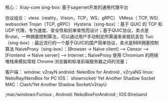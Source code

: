 核心：
Xray-core 
sing-box: 基于sagernet开发的通用代理平台

协议组合： 
vless（reality，Vision，TCP，WS，gRPC）
VMess（ TCP, WS） websocket
Trojan（TCP, gRPC）
Hysteria（sing-box）：基于 QUIC 的 TCP 和 UDP 代理，专为速度、安全性和抗审查性而设计；基于QUIC协议，卖点是Brutal，一种拥塞控制算法，可以通过用户手动制定所需速率来抵抗丢包
Tuic（sing-box）: 最近流行的一个基于QUIC的国产简单协议，卖点是BBR拥塞控制算法
NaiveProxy（sing-box）：[Browser → Naïve client] ⟶ Censor ⟶ [Frontend → Naïve server] ⟶ Internet；NaïveProxy 使用 Chromium 的网络堆栈来模拟常规 Chrome 浏览器和标准前端服务器之间的流量；

客户端：
window: v2rayN
android: NekoBox for Android , v2ryaNG
linux: NekoRay/NeroBox for PC
IOS： showrocket/ Yet Another Shadow Socket
MAC：Clash/Yet Another Shadow Socket/v2rayU

;mac/windows:Furious ; Android: NekoBoxForAndroid ; IOS:Streisand 


